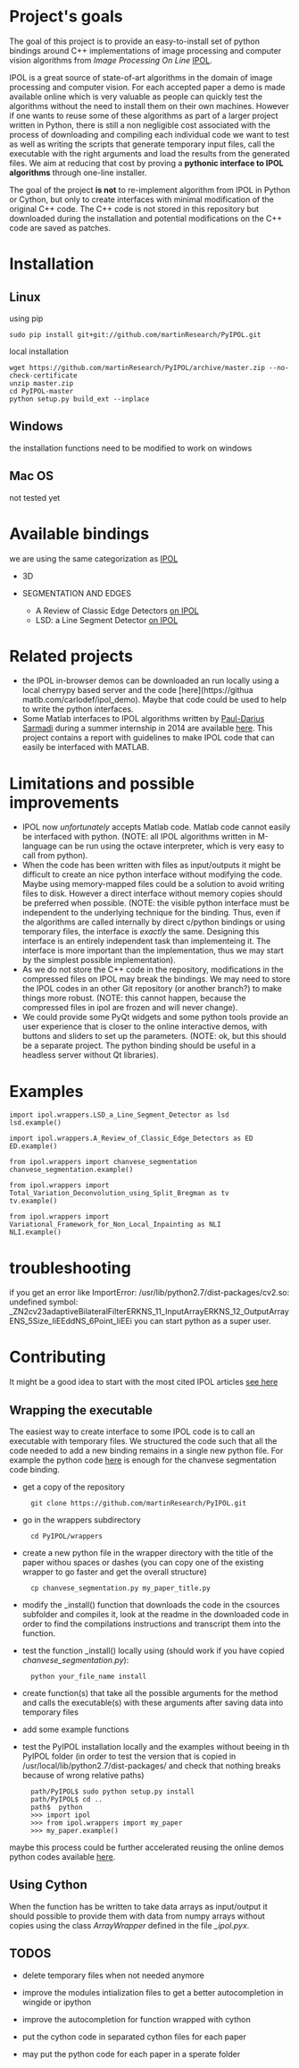 # Project's goals

The goal of this project is to provide an easy-to-install set of python bindings around C++ implementations of image processing and computer vision algorithms from *Image Processing On Line* [IPOL](http://www.ipol.im/). 

IPOL is a great source of state-of-art algorithms in the domain of image processing and computer vision. For each accepted paper a demo is made available online which is very valuable as people can quickly test the algorithms without the need to install them on their own machines. However if one wants to reuse some of these algorithms as part of a larger project written in Python, there is still a non negligible cost associated with the process of downloading and compiling each individual code we want to test as well as writing the scripts that generate temporary input files, call the executable with the right arguments and load the results from the generated files. We aim at reducing that cost by proving a **pythonic interface to IPOL algorithms** through one-line installer.

The goal of the project **is not** to re-implement algorithm from IPOL in Python or Cython, but only to create interfaces with minimal modification of the original C++ code. 
The C++ code is not stored in this repository but downloaded during the installation and potential modifications on the C++ code are saved as patches. 
 
# Installation

## Linux

using pip

	sudo pip install git+git://github.com/martinResearch/PyIPOL.git


local installation 

	wget https://github.com/martinResearch/PyIPOL/archive/master.zip --no-check-certificate
	unzip master.zip 
	cd PyIPOL-master
	python setup.py build_ext --inplace
## Windows

the installation functions need to be modified to work on windows

## Mac OS

not tested yet

# Available bindings

we are using the same categorization as [IPOL](http://www.ipol.im/)

* 3D
 
* SEGMENTATION AND EDGES
	* A Review of Classic Edge Detectors [on IPOL](http://www.ipol.im/pub/art/2012/gjmr-lsd/)
	* LSD: a Line Segment Detector [on IPOL](http://www.ipol.im/pub/art/2015/35/)

# Related projects
* the IPOL in-browser demos can be downloaded an run locally using a local cherrypy based server and the code [here](https://githua matlb.com/carlodef/ipol_demo). Maybe that code could be used to help to write the python interfaces.
* Some Matlab interfaces to IPOL algorithms written by [Paul-Darius Sarmadi](http://sarmadi.fr/mex-ipol-library/) during a summer internship in 2014 are available [here](https://github.com/Paul-Darius/ipol-matlab). This project contains a report with guidelines to make IPOL code that can easily be interfaced with MATLAB.

# Limitations and possible improvements

* IPOL now *unfortunately* accepts Matlab code. Matlab code cannot easily be interfaced with python. (NOTE: all IPOL algorithms written in M-language can be run using the octave interpreter, which is very easy to call from python). 
* When the code has been written with files as input/outputs it might be difficult to create an nice python interface without modifying the code. Maybe using memory-mapped files could be a solution to avoid writing files to disk. However a direct interface without memory copies should be preferred when possible. (NOTE: the visible python interface must be independent to the underlying technique for the binding.  Thus, even if the algorithms are called internally by direct c/python bindings or using temporary files, the interface is *exactly* the same.  Designing this interface is an entirely independent task than implementeing it.  The interface is more important than the implementation, thus we may start by the simplest possible implementation). 
* As we do not store the C++ code in the repository, modifications in the compressed files on IPOL may break the bindings. We may need to store the IPOL codes in an other Git repository (or another branch?) to make things more robust.  (NOTE: this cannot happen, because the compressed files in ipol are frozen and will never change).
* We could provide some PyQt widgets and some python tools provide an user experience that is closer to the online interactive demos, with buttons and sliders to set up the parameters. (NOTE: ok, but this should be a separate project.  The python binding should be useful in a headless server without Qt libraries).

# Examples 

	import ipol.wrappers.LSD_a_Line_Segment_Detector as lsd
	lsd.example()

	import ipol.wrappers.A_Review_of_Classic_Edge_Detectors as ED
	ED.example()

	from ipol.wrappers import chanvese_segmentation
	chanvese_segmentation.example()

	from ipol.wrappers import Total_Variation_Deconvolution_using_Split_Bregman as tv 
	tv.example()

	from ipol.wrappers import Variational_Framework_for_Non_Local_Inpainting as NLI
	NLI.example()

# troubleshooting


if you get an error like ImportError: /usr/lib/python2.7/dist-packages/cv2.so: undefined symbol: _ZN2cv23adaptiveBilateralFilterERKNS_11_InputArrayERKNS_12_OutputArrayENS_5Size_IiEEddNS_6Point_IiEEi
you can start python as a super user.

# Contributing

It might be a good idea to start with the most cited IPOL articles [see here](https://scholar.google.fr/citations?user=LFdvV4YAAAAJ)



## Wrapping the executable 
The easiest way to create interface to some IPOL code is to call an executable with temporary files.
We structured the code such that all the code needed to add a new binding remains in a single new python file.
For example the python code [here](https://github.com/martinResearch/PyIPOL/blob/master/ipol/wrappers/chanvese_segmentation.py) is enough for the chanvese segmentation code binding.

* get a copy of the repository 


		git clone https://github.com/martinResearch/PyIPOL.git


* go in the wrappers subdirectory


		cd PyIPOL/wrappers
	

* create a new python file in the wrapper directory with the title of the paper withou spaces or dashes
(you can copy one of the existing wrapper to go faster and get the overall structure)


		cp chanvese_segmentation.py my_paper_title.py
	
 
* modify the  _install() function that downloads the code in the csources subfolder and compiles it, look at the readme in the downloaded code in order to find the compilations instructions and transcript them into the function.

* test the function _install() locally using  (should work if you have copied *chanvese_segmentation.py*):
	
		python your_file_name install

* create function(s) that take all the possible arguments for the method and calls the executable(s) with these arguments after saving data into temporary files
* add some example functions
* test the PyIPOL installation locally and the examples without beeing in th PyIPOL folder (in order to test the version that is copied in /usr/local/lib/python2.7/dist-packages/ and check that nothing breaks because of wrong relative paths)

		path/PyIPOL$ sudo python setup.py install
	 	path/PyIPOL$ cd ..
		path$  python
		>>> import ipol
		>>> from ipol.wrappers import my_paper
		>>> my_paper.example()
	 
maybe this process could be further accelerated reusing the online demos python codes available [here](http://dev.ipol.im/git/?p=colom/ipol_demo.git;a=summary). 

## Using Cython

When the function has be written to take data arrays as input/output it should possible to provide them with data from numpy arrays without copies using the class *ArrayWrapper* defined in the file *_ipol.pyx*.

## TODOS

* delete temporary files when not needed anymore

* improve the modules intialization files to get a better autocompletion in wingide or ipython

* improve the autocompletion for function wrapped with cython

* put the cython code in separated cython files for each paper 

* may put the python code for each paper in a sperate folder 







